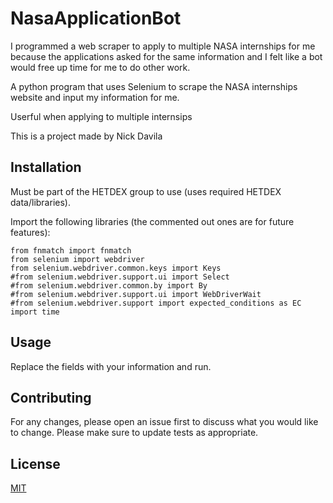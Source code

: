 # NasaApplicationBot
I programmed a web scraper to apply to multiple NASA internships for me because the applications asked for the same information and I felt like a bot would free up time for me to do other work.

A python program that uses Selenium to scrape the NASA internships website and input my information for me.

Userful when applying to multiple internsips

This is a project made by Nick Davila

## Installation

Must be part of the HETDEX group to use (uses required HETDEX data/libraries).

Import the following libraries (the commented out ones are for future features):

```
from fnmatch import fnmatch
from selenium import webdriver
from selenium.webdriver.common.keys import Keys
#from selenium.webdriver.support.ui import Select
#from selenium.webdriver.common.by import By
#from selenium.webdriver.support.ui import WebDriverWait
#from selenium.webdriver.support import expected_conditions as EC
import time
```

## Usage

Replace the fields with your information and run.

## Contributing
For any changes, please open an issue first to discuss what you would like to change.
Please make sure to update tests as appropriate.

## License
[MIT](https://choosealicense.com/licenses/mit/)
